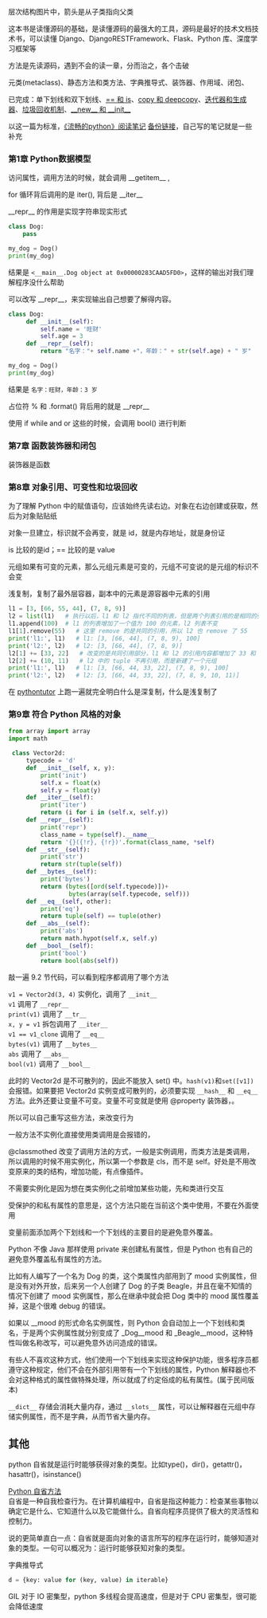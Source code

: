 
层次结构图片中，箭头是从子类指向父类   

这本书是读懂源码的基础，是读懂源码的最强大的工具，源码是最好的技术文档技术书，可以读懂 Django、DjangoRESTFramework、Flask、Python 库、深度学习框架等  

方法是先读源码，遇到不会的读一章，分而治之，各个击破  

元类(metaclass)、静态方法和类方法、字典推导式、装饰器、作用域、闭包、

已完成：单下划线和双下划线、[== 和 is](https://mp.weixin.qq.com/s?__biz=MzA5NzgzODI5NA==&mid=2454038245&idx=4&sn=6c4f80bee2292ad74ec8466428bf4bdc&chksm=872bb35cb05c3a4a57955cd41f949c3608d5742b05298507004da975a3174b2b7425fbbbd6ec&scene=21#wechat_redirect)、[copy 和 deepcopy](https://mp.weixin.qq.com/s?__biz=MzA5NzgzODI5NA==&mid=2454037267&idx=4&sn=6c41c5e950dc057a0713cf7e683d3403&chksm=872bb6aab05c3fbc7874054dbab0df0771a6666e2d1799d7f04276a0cc4b998141fef4c60c44&scene=21#wechat_redirect)、[迭代器和生成器](https://mp.weixin.qq.com/s?__biz=MzA5NzgzODI5NA==&mid=2454037337&idx=5&sn=3c84b314c82f72abf2213b1982b70311&chksm=872bb6e0b05c3ff6c284aba96b1203c1335f1f256c2a7ad9513cecd835c5ee89c40789a09fc6&scene=21#wechat_redirect)、[垃圾回收机制](https://mp.weixin.qq.com/s?__biz=MzA5NzgzODI5NA==&mid=2454037551&idx=5&sn=63f15731506f43c134320f594ba1d2fb&chksm=872bb196b05c3880378e6bee135e9f03d3e72f08606f55790a69f7e92961c74c0ef6c37fc3a6&scene=21#wechat_redirect)、[\_\_new__ 和 \_\_init__](https://mp.weixin.qq.com/s?__biz=MzA5NzgzODI5NA==&mid=2454037869&idx=5&sn=1b101279e96bd18cdb2e88d135703f94&chksm=872bb0d4b05c39c2786ed93d90f1ef07bca0d624bc07d893c59b094aafbe98eaea1fdbdeaffa&scene=21#wechat_redirect)    

以这一篇为标准，[《流畅的python》阅读笔记](https://segmentfault.com/a/1190000011568813) [备份链接](https://zhuanlan.zhihu.com/p/30754843)，自己写的笔记就是一些补充    

### 第1章 Python数据模型  

访问属性，调用方法的时候，就会调用 \_\_getitem__ ,   

for 循环背后调用的是 iter(), 背后是 \_\_iter__    

\_\_repr__ 的作用是实现字符串现实形式  
```python 
class Dog:
    pass 

my_dog = Dog()
print(my_dog)
```
结果是 `<__main__.Dog object at 0x00000283CAAD5FD0>`，这样的输出对我们理解程序没什么帮助  

可以改写 \_\_repr__，来实现输出自己想要了解得内容。  
```python 
class Dog:
     def __init__(self):
         self.name = '旺财'
         self.age = 3
     def __repr__(self):
         return "名字："+ self.name +"，年龄：" + str(self.age) + " 岁"

my_dog = Dog()
print(my_dog)
``` 
结果是 `名字：旺财，年龄：3 岁`  

占位符 % 和 .format() 背后用的就是 \_\_repr__  

使用 if while and or 这些的时候，会调用 bool() 进行判断  




### 第7章 函数装饰器和闭包  

装饰器是函数  



### 第8章 对象引用、可变性和垃圾回收  

为了理解 Python 中的赋值语句，应该始终先读右边。对象在右边创建或获取，然后为对象贴贴纸  

对象一旦建立，标识就不会再变，就是 id，就是内存地址，就是身份证  

is 比较的是id；== 比较的是 value    

元组如果有可变的元素，那么元组元素是可变的，元组不可变说的是元组的标识不会变  

浅复制，复制了最外层容器，副本中的元素是源容器中元素的引用  
```python
l1 = [3, [66, 55, 44], (7, 8, 9)] 
l2 = list(l1)   # 执行以后，l1 和 l2 指代不同的列表，但是两个列表引用的是相同的列表 [66, 55, 44] 和元组 (7, 8, 9)  
l1.append(100)  # l1 的列表增加了一个值为 100 的元素，l2 列表不变
l1[1].remove(55)   # 这里 remove 的是共同的引用，所以 l2 也 remove 了 55  
print('l1:', l1)   # l1: [3, [66, 44], (7, 8, 9), 100]
print('l2:', l2)   # l2: [3, [66, 44], (7, 8, 9)]
l2[1] += [33, 22]   # 改变的是共同引用部分，l1 和 l2 的引用内容都增加了 33 和 22  
l2[2] += (10, 11)   # l2 中的 tuple 不再引用，而是新建了一个元组
print('l1:', l1)   # l1: [3, [66, 44, 33, 22], (7, 8, 9), 100]
print('l2:', l2)   # l2: [3, [66, 44, 33, 22], (7, 8, 9, 10, 11)]  
```
在 [pythontutor](http://www.pythontutor.com/live.html#mode=edit) 上跑一遍就完全明白什么是深复制，什么是浅复制了  



### 第9章 符合 Python 风格的对象  

```python 
from array import array 
import math 

 class Vector2d:
     typecode = 'd'
     def __init__(self, x, y):
         print('init')
         self.x = float(x)
         self.y = float(y)
     def __iter__(self):
         print('iter')
         return (i for i in (self.x, self.y))
     def __repr__(self):
         print('repr')
         class_name = type(self).__name__
         return '{}({!r}, {!r})'.format(class_name, *self)
     def __str__(self):
         print('str')
         return str(tuple(self))
     def __bytes__(self):
         print('bytes')
         return (bytes([ord(self.typecode)])+
                 bytes(array(self.typecode, self)))
     def __eq__(self, other):
         print('eq')
         return tuple(self) == tuple(other)
     def __abs__(self):
         print('abs')
         return math.hypot(self.x, self.y)
     def __bool__(self):
         print('bool')
         return bool(abs(self))
```
敲一遍 9.2 节代码，可以看到程序都调用了哪个方法  

`v1 = Vector2d(3, 4)` 实例化，调用了 `__init__`  
`v1` 调用了 `__repr__`  
`print(v1)` 调用了 `__tr__`  
`x, y = v1` 拆包调用了 `__iter__`  
`v1 == v1_clone` 调用了 `__eq__`  
`bytes(v1)` 调用了 `__bytes__`  
`abs` 调用了 `__abs__`  
`bool(v1)` 调用了 `__bool__`  

此时的 Vector2d 是不可散列的，因此不能放入 set() 中。`hash(v1)`和`set([v1])`会报错。如果要把 Vector2d 实例变成可散列的，必须要实现 `__hash__` 和 `__eq__` 方法。此外还要让变量不可变。变量不可变就是使用 @property 装饰器，。

所以可以自己重写这些方法，来改变行为  

一般方法不实例化直接使用类调用是会报错的，

@classmothed 改变了调用方法的方式，一般是实例调用，而类方法是类调用，所以调用的时候不用实例化，所以第一个参数是 cls，而不是 self。好处是不用改变原来的类的结构，增加功能，有点像插件。  

不需要实例化是因为想在类实例化之前增加某些功能，先和类进行交互    



受保护的和私有属性的意思是，这个方法只能在当前这个类中使用，不要在外面使用  

变量前面添加两个下划线和一个下划线的主要目的是避免意外覆盖。  

Python 不像 Java 那样使用 private 来创建私有属性，但是 Python 也有自己的避免意外覆盖私有属性的方法。  

比如有人编写了一个名为 Dog 的类，这个类属性内部用到了 mood 实例属性，但是没有对外开放，后来另一个人创建了 Dog 的子类 Beagle，并且在毫不知情的情况下创建了 mood 实例属性，那么在继承中就会把 Dog 类中的 mood 属性覆盖掉，这是个很难 debug 的错误。  

如果以 \_\_mood 的形式命名实例属性，则 Python 会自动加上一个下划线和类名，于是两个实例属性就分别变成了 \_Dog\_\_mood 和 \_Beagle\_\_mood，这种特性叫做名称改写，可以避免意外访问造成的错误。  

有些人不喜欢这种方式，他们使用一个下划线来实现这种保护功能，很多程序员都遵守这种规定，他们不会在外部引用带有一个下划线的属性，Python 解释器也不会对这种格式的属性做特殊处理，所以就成了约定俗成的私有属性。(属于民间版本)  

`__dict__` 存储会消耗大量内存，通过 `__slots__` 属性，可以让解释器在元组中存储实例属性，而不是字典，从而节省大量内存。  




## 其他  

python 自省就是运行时能够获得对象的类型。比如type()，dir()，getattr()，hasattr()，isinstance()  

[Python 自省方法](https://mp.weixin.qq.com/s?__biz=MzA5NzgzODI5NA==&mid=2454038123&idx=4&sn=e4f654549eca6d51344873c6f85568cb&chksm=872bb3d2b05c3ac4b0cffac332d71256a3e19813e0187ef77076e32f78423d37c9e71111e07a&scene=21#wechat_redirect)  
自省是一种自我检查行为。在计算机编程中，自省是指这种能力：检查某些事物以确定它是什么、它知道什么以及它能做什么。自省向程序员提供了极大的灵活性和控制力。  

说的更简单直白一点：自省就是面向对象的语言所写的程序在运行时，能够知道对象的类型。一句可以概况为：运行时能够获知对象的类型。  

字典推导式 
```python
d = {key: value for (key, value) in iterable}
```
GIL 对于 IO 密集型，python 多线程会提高速度，但是对于 CPU 密集型，很可能会降低速度  





